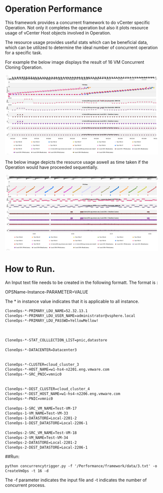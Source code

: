 # Operation Performance

This framework provides a concurrent framework to do vCenter specific Operation. Not only it completes the operation but also it plots resource usage of vCenter Host objects involved in Operation.

The resource usage provides useful stats which can be beneficial data, which can be utilized to determine the ideal number of concurrent operation for a specific task.

For example the below image displays the result of 16 VM Concurrent Cloning Operation.

![16 VM Concurrent Cloning Operation](https://raw.githubusercontent.com/2spmohanty/Performance/master/images/16_16_Ops.png)

The below image depicts the resource usage aswell as time taken if the Operation would have proceeded sequentially.

![16 VM Sequential Concurrent Operation](https://raw.githubusercontent.com/2spmohanty/Performance/master/images/16_1_Ops.png)
 
# How to Run.

An Input text file needs to be created in the following formatt. 
The format is :

OPSName-Instance-PARAMETER=VALUE

The * in instance value indicates that it is applicable to all instance.

```
CloneOps-*-PRIMARY_LDU_NAME=52.32.13.1
CloneOps-*-PRIMARY_LDU_USER_NAME=administrator@vsphere.local
CloneOps-*-PRIMARY_LDU_PASSWD=YellowMellow!



CloneOps-*-STAT_COLLLECTION_LIST=pnic,datastore

CloneOps-*-DATACENTER=Datacenter3


CloneOps-*-CLUSTER=cloud_cluster_3
CloneOps-*-HOST_NAME=w1-hs4-n2201.eng.vmware.com
CloneOps-*-SRC_PNIC=vmnic0


CloneOps-*-DEST_CLUSTER=cloud_cluster_4
CloneOps-*-DEST_HOST_NAME=w1-hs4-n2206.eng.vmware.com
CloneOps-*-PNIC=vmnic0

CloneOps-1-SRC_VM_NAME=Test-VM-17
CloneOps-1-VM_NAME=Test-VM-33
CloneOps-1-DATASTORE=Local-2201-2
CloneOps-1-DEST_DATASTORE=Local-2206-1

CloneOps-2-SRC_VM_NAME=Test-VM-18
CloneOps-2-VM_NAME=Test-VM-34
CloneOps-2-DATASTORE=Local-2201-2
CloneOps-2-DEST_DATASTORE=Local-2206-1
```

##Run:

```
python concurrencytrigger.py -f '/Performance/framework/data/3.txt' -o CreateVmOps -t 16 -d
```

The -f parameter indicates the input file and -t indicates the number of concurrent process.
